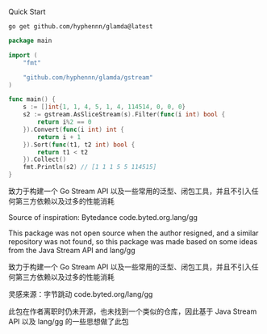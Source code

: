 Quick Start

```shell
go get github.com/hyphennn/glamda@latest
```

```go
package main

import (
	"fmt"

	"github.com/hyphennn/glamda/gstream"
)

func main() {
	s := []int{1, 1, 4, 5, 1, 4, 114514, 0, 0, 0}
	s2 := gstream.AsSliceStream(s).Filter(func(i int) bool {
		return i%2 == 0
	}).Convert(func(i int) int {
		return i + 1
	}).Sort(func(t1, t2 int) bool {
		return t1 < t2
	}).Collect()
	fmt.Println(s2) // [1 1 1 5 5 114515]
}
```

致力于构建一个 Go Stream API 以及一些常用的泛型、闭包工具，并且不引入任何第三方依赖以及过多的性能消耗

Source of inspiration: Bytedance code.byted.org.lang/gg

This package was not open source when the author resigned, and a similar repository was not found, so this package was
made based on some ideas from the Java Stream API and lang/gg

致力于构建一个 Go Stream API 以及一些常用的泛型、闭包工具，并且不引入任何第三方依赖以及过多的性能消耗

灵感来源：字节跳动 code.byted.org/lang/gg

此包在作者离职时仍未开源，也未找到一个类似的仓库，因此基于 Java Stream API 以及 lang/gg 的一些思想做了此包
